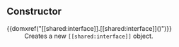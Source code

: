 ## Constructor

<dl>
 <dt>{{domxref("[[shared:interface]].[[shared:interface]]()")}}</dt>
 <dd>Creates a new <code>[[shared:interface]]</code> object.</dd>
</dl>

